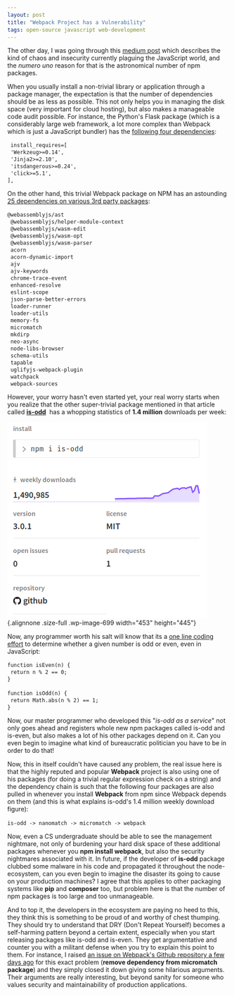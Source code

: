 ```yaml
---
layout: post
title: "Webpack Project has a Vulnerability"
tags: open-source javascript web-development
---
```


The other day, I was going through this [medium post](https://medium.com/p/73fac4bc5068) which describes the kind of chaos and insecurity currently plaguing the JavaScript world, and the *numero uno* reason for that is the astronomical number of npm packages.<!--more-->

When you usually install a non-trivial library or application through a package manager, the expectation is that the number of dependencies should be as less as possible. This not only helps you in managing the disk space (very important for cloud hosting), but also makes a manageable code audit possible. For instance, the Python's Flask package (which is a considerably large web framework, a lot more complex than Webpack which is just a JavaScript bundler) has the [following four dependencies](https://github.com/pallets/flask/blob/master/setup.py):

     install_requires=[
     'Werkzeug>=0.14',
     'Jinja2>=2.10',
     'itsdangerous>=0.24',
     'click>=5.1',
    ],

On the other hand, this trivial Webpack package on NPM has an astounding [25 dependencies on various 3rd party packages](https://www.npmjs.com/package/webpack):

    @webassemblyjs/ast
     @webassemblyjs/helper-module-context
     @webassemblyjs/wasm-edit
     @webassemblyjs/wasm-opt
     @webassemblyjs/wasm-parser
     acorn
     acorn-dynamic-import
     ajv
     ajv-keywords
     chrome-trace-event
     enhanced-resolve
     eslint-scope
     json-parse-better-errors
     loader-runner
     loader-utils
     memory-fs
     micromatch
     mkdirp
     neo-async
     node-libs-browser
     schema-utils
     tapable
     uglifyjs-webpack-plugin
     watchpack
     webpack-sources

However, your worry hasn't even started yet, your real worry starts when you realize that the other super-trivial package mentioned in that article called **[is-odd](https://www.npmjs.com/package/is-odd)**  has a whopping statistics of **1.4 million** downloads per week:

![is odd](/uploads/2018/06/is-odd.png){.alignnone .size-full .wp-image-699 width="453" height="445"}

Now, any programmer worth his salt will know that its a [one line coding effort](https://stackoverflow.com/q/6211613/849365) to determine whether a given number is odd or even, even in JavaScript:

    function isEven(n) {
     return n % 2 == 0;
    }

    function isOdd(n) {
     return Math.abs(n % 2) == 1;
    }

Now, our master programmer who developed this "*is-odd as a service*" not only goes ahead and registers whole new npm packages called is-odd and is-even, but also makes a lot of his other packages depend on it. Can you even begin to imagine what kind of bureaucratic politician you have to be in order to do that!

Now, this in itself couldn't have caused any problem, the real issue here is that the highly reputed and popular **Webpack** project is also using one of his packages (for doing a trivial regular expression check on a string) and the dependency chain is such that the following four packages are also pulled in whenever you install **Webpack** from npm since Webpack depends on them (and this is what explains is-odd's 1.4 million weekly download figure):

`is-odd -> nanomatch -> micromatch -> webpack`

Now, even a CS undergraduate should be able to see the management nightmare, not only of burdening your hard disk space of these additional packages whenever you **npm install webpack**, but also the security nightmares associated with it. In future, if the developer of **is-odd** package clubbed some malware in his code and propagated it throughout the node-ecosystem, can you even begin to imagine the disaster its going to cause on your production machines? I agree that this applies to other packaging systems like **pip** and **composer** too, but problem here is that the number of npm packages is too large and too unmanageable.

And to top it, the developers in the ecosystem are paying no heed to this, they think this is something to be proud of and worthy of chest thumping. They should try to understand that DRY (Don't Repeat Yourself) becomes a self-harming pattern beyond a certain extent, especially when you start releasing packages like is-odd and is-even. They get argumentative and counter you with a militant defense when you try to explain this point to them. For instance, I raised [an issue on Webpack's Github repository a few days ago](https://github.com/webpack/webpack/issues/7591) for this exact problem (**remove dependency from micromatch package**) and they simply closed it down giving some hilarious arguments. Their arguments are really interesting, but beyond sanity for someone who values security and maintainability of production applications.
